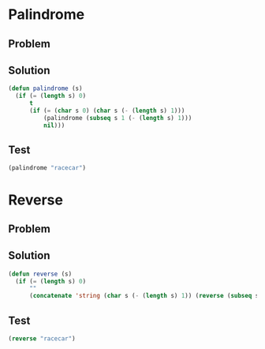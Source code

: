 # Palindrome

## Problem

## Solution
```lisp
(defun palindrome (s)
  (if (= (length s) 0)
      t
      (if (= (char s 0) (char s (- (length s) 1)))
          (palindrome (subseq s 1 (- (length s) 1)))
          nil)))
```

## Test
```lisp
(palindrome "racecar")
```

# Reverse

## Problem

## Solution
```lisp
(defun reverse (s)
  (if (= (length s) 0)
      ""
      (concatenate 'string (char s (- (length s) 1)) (reverse (subseq s 0 (- (length s) 1))))))
```

## Test
```lisp
(reverse "racecar")
```